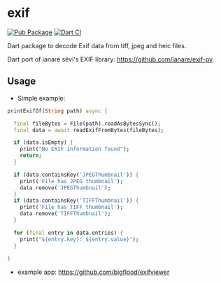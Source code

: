 # exif

[![Pub Package](https://img.shields.io/pub/v/exif.svg)](https://pub.dev/packages/exif)
[![Dart CI](https://github.com/bigflood/dartexif/actions/workflows/dart.yml/badge.svg)](https://github.com/bigflood/dartexif/actions/workflows/dart.yml)

Dart package to decode Exif data from tiff, jpeg and heic files.

Dart port of ianaré sévi's EXIF library: <https://github.com/ianare/exif-py>.

## Usage

* Simple example:
```dart
printExifOf(String path) async {

  final fileBytes = File(path).readAsBytesSync();
  final data = await readExifFromBytes(fileBytes);

  if (data.isEmpty) {
    print("No EXIF information found");
    return;
  }

  if (data.containsKey('JPEGThumbnail')) {
    print('File has JPEG thumbnail');
    data.remove('JPEGThumbnail');
  }
  if (data.containsKey('TIFFThumbnail')) {
    print('File has TIFF thumbnail');
    data.remove('TIFFThumbnail');
  }

  for (final entry in data.entries) {
    print("${entry.key}: ${entry.value}");
  }
  
}
```

* example app: https://github.com/bigflood/exifviewer
